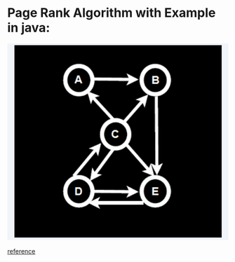 # Page Rank Algorithm with Example in java:



![](https://github.com/aneela123/Big-Data-Group6Project/blob/main/Priyanka/PageRank.PNG)






[reference](https://codispatch.blogspot.com/2015/12/java-program-implement-google-page-rank-algorithm.html?m=1)
